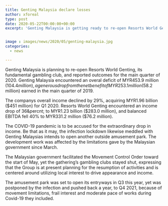 ```yaml
---
title: Genting Malaysia declare losses
author: xforeal 
type: post
date: 2020-05-22T00:00:00+00:00
excerpt: 'Genting Malaysia is getting ready to re-open Resorts World Genting, its fundamental gambling club, and reported outcomes for the principal quarter of 2020 '


image : images/news/2020/05/genting-malaysia.jpg
categories:
  - news

---
```

Genting Malaysia is planning to re-open Resorts World Genting, its fundamental gambling club, and reported outcomes for the main quarter of 2020. Genting Malaysia encountered an overal deficit of MYR453.9 million ($104.4 million), a generous drop from the net benefit of MYR253.1 million ($58.2 million) earned in the main quarter of 2019. 

The companys overall income declined by 29&percnt;, acquiring MYR1.96 billion ($451 million) for Q1 2020. Resorts World Genting encountered an income drop of 36&percnt; to MYR1.23 billion ($283.0 million), and balanced EBITDA fell 40&percnt; to MYR331.2 million ($76.2 million). 

The COVID-19 pandemic is to be accused for the extraordinary drop in income. Be that as it may, the infection lockdown likewise meddled with Genting Malaysias intends to open another outside amusement park. The development work was affected by the limitations gave by the Malaysian government since March. 

The Malaysian government facilitated the Movement Control Order toward the start of May, yet the gathering&#8217;s gambling clubs stayed shut, expressing that the Group is at present planning for the resumption of activities and is centered around utilizing local interest to drive appearance and income. 

The amusement park was set to open its entryways in Q3 this year, yet was postponed by the infection and pushed back a year, to Q4 2021, because of movement limitations, frail interest and moderate pace of works during Covid-19 they included.